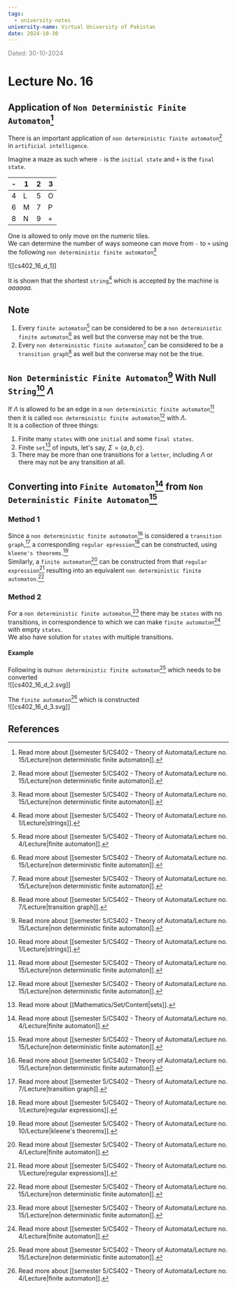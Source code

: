 ```yaml
---
tags:
  - university-notes
university-name: Virtual University of Pakistan
date: 2024-10-30
---
```


<span style="color: gray;">Dated: 30-10-2024</span>

# Lecture No. 16

## Application of `Non Deterministic Finite Automaton`[^1]

There is an important application of `non deterministic finite automaton`[^1] in `artificial intelligence`.

Imagine a maze as such where `-` is the `initial state` and `+` is the `final state`.

| -   | 1   | 2   | 3   |
| --- | --- | --- | --- |
| 4   | L   | 5   | O   |
| 6   | M   | 7   | P   |
| 8   | N   | 9   | +   |

One is allowed to only move on the numeric tiles.  
We can determine the number of ways someone can move from `-` to `+` using the following `non deterministic finite automaton`[^1]

![[cs402_16_d_1]]

It is shown that the shortest `string`[^2] which is accepted by the machine is $aaaaaa$.

## Note

1. Every `finite automaton`[^3] can be considered to be a `non deterministic finite automaton`[^1] as well but the converse may not be the true.
2. Every `non deterministic finite automaton`[^1] can be considered to be a `transition graph`[^4] as well but the converse may not be the true.

## `Non Deterministic Finite Automaton`[^1] With Null `String`[^2] $\Lambda$

If $\Lambda$ is allowed to be an edge in a `non deterministic finite automaton`[^1] then it is called `non deterministic finite automaton`[^1] with $\Lambda$.  
It is a collection of three things:

1. Finite many `states` with one `initial` and some `final states`.
2. Finite `set`[^5] of inputs, let's say, $\Sigma =\{a, b, c\}$.
3. There may be more than one transitions for a `letter`, including $\Lambda$ or there may not be any transition at all.

## Converting into `Finite Automaton`[^3] from `Non Deterministic Finite Automaton`[^1]

### Method 1

Since a `non deterministic finite automaton`[^1] is considered a `transition graph`,[^4] a corresponding `regular epression`[^6] can be constructed, using `kleene's theorems`.[^7]  
Similarly, a `finite automaton`[^3] can be constructed from that `regular expression`[^6] resulting into an equivalent `non deterministic finite automaton`.[^1]

### Method 2

For a `non deterministic finite automaton`,[^1] there may be `states` with no transitions, in correspondence to which we can make `finite automaton`[^3] with empty `states`.  
We also have solution for `states` with multiple transitions.

#### Example

Following is our`non deterministic finite automaton`[^1] which needs to be converted  
![[cs402_16_d_2.svg]]

The `finite automaton`[^3] which is constructed  
![[cs402_16_d_3.svg]]

## References

[^1]: Read more about [[semester 5/CS402 - Theory of Automata/Lecture no. 15/Lecture|non deterministic finite automaton]].
[^2]: Read more about [[semester 5/CS402 - Theory of Automata/Lecture no. 1/Lecture|strings]].
[^3]: Read more about [[semester 5/CS402 - Theory of Automata/Lecture no. 4/Lecture|finite automaton]].
[^4]: Read more about [[semester 5/CS402 - Theory of Automata/Lecture no. 7/Lecture|transition graph]].
[^5]: Read more about [[Mathematics/Set/Content|sets]].
[^6]: Read more about [[semester 5/CS402 - Theory of Automata/Lecture no. 1/Lecture|regular expressions]].
[^7]: Read more about [[semester 5/CS402 - Theory of Automata/Lecture no. 10/Lecture|kleene's theorems]].